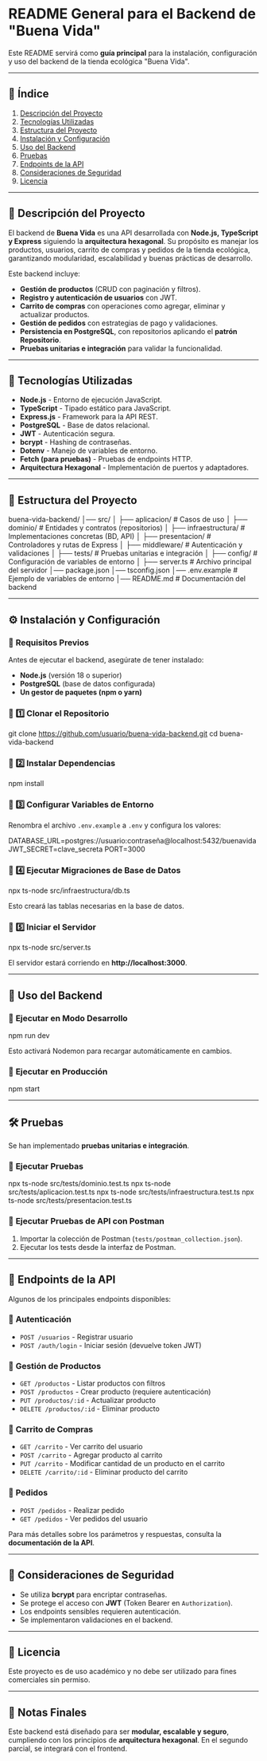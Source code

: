 <!-- markdownlint-disable MD012 MD010 MD022 MD032 MD051 -->


# README General para el Backend de "Buena Vida"

Este README servirá como **guía principal** para la instalación, configuración y uso del backend de la tienda ecológica "Buena Vida".  

---

## 📌 **Índice**
1. [Descripción del Proyecto](#descripción-del-proyecto)
2. [Tecnologías Utilizadas](#tecnologías-utilizadas)
3. [Estructura del Proyecto](#estructura-del-proyecto)
4. [Instalación y Configuración](#instalación-y-configuración)
5. [Uso del Backend](#uso-del-backend)
6. [Pruebas](#pruebas)
7. [Endpoints de la API](#endpoints-de-la-api)
8. [Consideraciones de Seguridad](#consideraciones-de-seguridad)
9. [Licencia](#licencia)

---

## 📖 **Descripción del Proyecto**
El backend de **Buena Vida** es una API desarrollada con **Node.js, TypeScript y Express** siguiendo la **arquitectura hexagonal**. Su propósito es manejar los productos, usuarios, carrito de compras y pedidos de la tienda ecológica, garantizando modularidad, escalabilidad y buenas prácticas de desarrollo.

Este backend incluye:
- **Gestión de productos** (CRUD con paginación y filtros).
- **Registro y autenticación de usuarios** con JWT.
- **Carrito de compras** con operaciones como agregar, eliminar y actualizar productos.
- **Gestión de pedidos** con estrategias de pago y validaciones.
- **Persistencia en PostgreSQL**, con repositorios aplicando el **patrón Repositorio**.
- **Pruebas unitarias e integración** para validar la funcionalidad.

---

## 🔧 **Tecnologías Utilizadas**
- **Node.js** - Entorno de ejecución JavaScript.
- **TypeScript** - Tipado estático para JavaScript.
- **Express.js** - Framework para la API REST.
- **PostgreSQL** - Base de datos relacional.
- **JWT** - Autenticación segura.
- **bcrypt** - Hashing de contraseñas.
- **Dotenv** - Manejo de variables de entorno.
- **Fetch (para pruebas)** - Pruebas de endpoints HTTP.
- **Arquitectura Hexagonal** - Implementación de puertos y adaptadores.

---

## 📂 **Estructura del Proyecto**

buena-vida-backend/
│── src/
│   ├── aplicacion/      # Casos de uso
│   ├── dominio/         # Entidades y contratos (repositorios)
│   ├── infraestructura/ # Implementaciones concretas (BD, API)
│   ├── presentacion/    # Controladores y rutas de Express
│   ├── middleware/      # Autenticación y validaciones
│   ├── tests/           # Pruebas unitarias e integración
│   ├── config/          # Configuración de variables de entorno
│   ├── server.ts        # Archivo principal del servidor
│── package.json
│── tsconfig.json
│── .env.example         # Ejemplo de variables de entorno
│── README.md            # Documentación del backend

---

## ⚙️ **Instalación y Configuración**
### 🔹 **Requisitos Previos**
Antes de ejecutar el backend, asegúrate de tener instalado:
- **Node.js** (versión 18 o superior)
- **PostgreSQL** (base de datos configurada)
- **Un gestor de paquetes (npm o yarn)**

### 🔹 **1️⃣ Clonar el Repositorio**

git clone https://github.com/usuario/buena-vida-backend.git
cd buena-vida-backend


### 🔹 **2️⃣ Instalar Dependencias**

npm install


### 🔹 **3️⃣ Configurar Variables de Entorno**
Renombra el archivo `.env.example` a `.env` y configura los valores:

DATABASE_URL=postgres://usuario:contraseña@localhost:5432/buenavida
JWT_SECRET=clave_secreta
PORT=3000


### 🔹 **4️⃣ Ejecutar Migraciones de Base de Datos**

npx ts-node src/infraestructura/db.ts

Esto creará las tablas necesarias en la base de datos.

### 🔹 **5️⃣ Iniciar el Servidor**

npx ts-node src/server.ts

El servidor estará corriendo en **http://localhost:3000**.

---

## 🚀 **Uso del Backend**
### 🔹 **Ejecutar en Modo Desarrollo**

npm run dev

Esto activará Nodemon para recargar automáticamente en cambios.

### 🔹 **Ejecutar en Producción**

npm start


---

## 🛠 **Pruebas**
Se han implementado **pruebas unitarias e integración**.

### 🔹 **Ejecutar Pruebas**

npx ts-node src/tests/dominio.test.ts
npx ts-node src/tests/aplicacion.test.ts
npx ts-node src/tests/infraestructura.test.ts
npx ts-node src/tests/presentacion.test.ts


### 🔹 **Ejecutar Pruebas de API con Postman**
1. Importar la colección de Postman (`tests/postman_collection.json`).
2. Ejecutar los tests desde la interfaz de Postman.

---

## 📡 **Endpoints de la API**
Algunos de los principales endpoints disponibles:

### 🔹 **Autenticación**
- `POST /usuarios` - Registrar usuario
- `POST /auth/login` - Iniciar sesión (devuelve token JWT)

### 🔹 **Gestión de Productos**
- `GET /productos` - Listar productos con filtros
- `POST /productos` - Crear producto (requiere autenticación)
- `PUT /productos/:id` - Actualizar producto
- `DELETE /productos/:id` - Eliminar producto

### 🔹 **Carrito de Compras**
- `GET /carrito` - Ver carrito del usuario
- `POST /carrito` - Agregar producto al carrito
- `PUT /carrito` - Modificar cantidad de un producto en el carrito
- `DELETE /carrito/:id` - Eliminar producto del carrito

### 🔹 **Pedidos**
- `POST /pedidos` - Realizar pedido
- `GET /pedidos` - Ver pedidos del usuario

Para más detalles sobre los parámetros y respuestas, consulta la **documentación de la API**.

---

## 🔐 **Consideraciones de Seguridad**
- Se utiliza **bcrypt** para encriptar contraseñas.
- Se protege el acceso con **JWT** (Token Bearer en `Authorization`).
- Los endpoints sensibles requieren autenticación.
- Se implementaron validaciones en el backend.

---

## 📜 **Licencia**
Este proyecto es de uso académico y no debe ser utilizado para fines comerciales sin permiso.

---

## 📝 **Notas Finales**
Este backend está diseñado para ser **modular, escalable y seguro**, cumpliendo con los principios de **arquitectura hexagonal**. En el segundo parcial, se integrará con el frontend.
